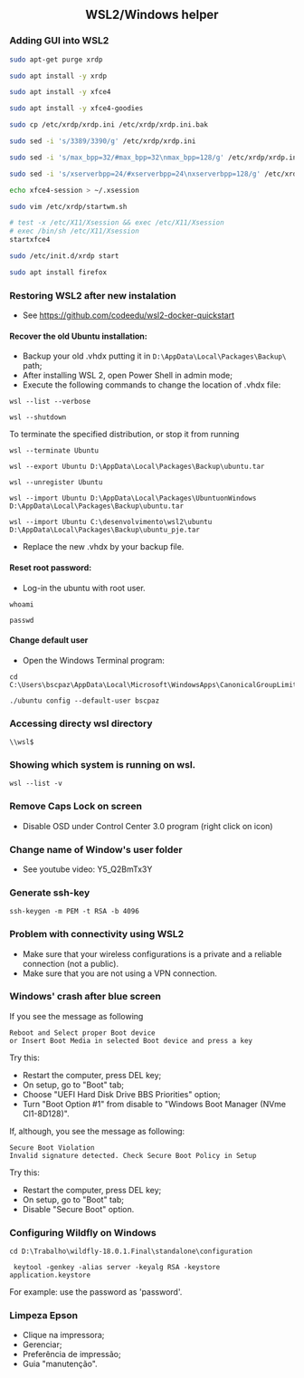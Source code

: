 <h2 align="center">WSL2/Windows helper</h2>

### Adding GUI into WSL2
```bash
sudo apt-get purge xrdp
```
```bash
sudo apt install -y xrdp
```
```bash
sudo apt install -y xfce4
```
```bash
sudo apt install -y xfce4-goodies
```
```bash
sudo cp /etc/xrdp/xrdp.ini /etc/xrdp/xrdp.ini.bak
```
```bash
sudo sed -i 's/3389/3390/g' /etc/xrdp/xrdp.ini
```
```bash
sudo sed -i 's/max_bpp=32/#max_bpp=32\nmax_bpp=128/g' /etc/xrdp/xrdp.ini
```
```bash
sudo sed -i 's/xserverbpp=24/#xserverbpp=24\nxserverbpp=128/g' /etc/xrdp/xrdp.ini
```
```bash
echo xfce4-session > ~/.xsession
```
```bash
sudo vim /etc/xrdp/startwm.sh
```
```bash
# test -x /etc/X11/Xsession && exec /etc/X11/Xsession
# exec /bin/sh /etc/X11/Xsession
startxfce4
```
```bash
sudo /etc/init.d/xrdp start
```
```bash
sudo apt install firefox
```

### Restoring WSL2 after new instalation
 * See https://github.com/codeedu/wsl2-docker-quickstart

 #### Recover the old Ubuntu installation:
 * Backup your old .vhdx putting it in ```D:\AppData\Local\Packages\Backup\``` path;
 * After installing WSL 2, open Power Shell in admin mode;
 * Execute the following commands to change the location of .vhdx file:

```console
wsl --list --verbose
```
```console
wsl --shutdown
```
To terminate the specified distribution, or stop it from running
```console
wsl --terminate Ubuntu
```
```console
wsl --export Ubuntu D:\AppData\Local\Packages\Backup\ubuntu.tar
```
```console
wsl --unregister Ubuntu
```
```console
wsl --import Ubuntu D:\AppData\Local\Packages\UbuntuonWindows D:\AppData\Local\Packages\Backup\ubuntu.tar
```
```console
wsl --import Ubuntu C:\desenvolvimento\wsl2\ubuntu D:\AppData\Local\Packages\Backup\ubuntu_pje.tar
```
 * Replace the new .vhdx by your backup file.

 #### Reset root password:
 * Log-in the ubuntu with root user.
```console
whoami
```
```console
passwd
```
 #### Change default user
 * Open the Windows Terminal program:
```console
cd C:\Users\bscpaz\AppData\Local\Microsoft\WindowsApps\CanonicalGroupLimited.UbuntuonWindows_***
```
```console
./ubuntu config --default-user bscpaz
``` 

### Accessing directy wsl directory
```console
\\wsl$
```

### Showing which system is running on wsl.
```
wsl --list -v
```

### Remove Caps Lock on screen
  * Disable OSD under Control Center 3.0 program (right click on icon)

### Change name of Window's user folder
  * See youtube video: Y5_Q2BmTx3Y

### Generate ssh-key
```console
ssh-keygen -m PEM -t RSA -b 4096
```
### Problem with connectivity using WSL2
* Make sure that your wireless configurations is a private and a reliable connection (not a public).
* Make sure that you are not using a VPN connection.

### Windows' crash after blue screen
If you see the message as following
```console
Reboot and Select proper Boot device
or Insert Boot Media in selected Boot device and press a key
```
Try this:
* Restart the computer, press DEL key;
* On setup, go to "Boot" tab;
* Choose "UEFI Hard Disk Drive BBS Priorities" option;
* Turn "Boot Option #1" from disable to "Windows Boot Manager (NVme Cl1-8D128)".

If, although, you see the message as following:
```console
Secure Boot Violation
Invalid signature detected. Check Secure Boot Policy in Setup
```
Try this:
* Restart the computer, press DEL key;
* On setup, go to "Boot" tab;
* Disable "Secure Boot" option.

### Configuring Wildfly on Windows

```console
cd D:\Trabalho\wildfly-18.0.1.Final\standalone\configuration 
```

```console
 keytool -genkey -alias server -keyalg RSA -keystore application.keystore
```
For example: use the password as 'password'.

### Limpeza Epson
* Clique na impressora;
* Gerenciar;
* Preferência de impressão;
* Guia "manutenção".

